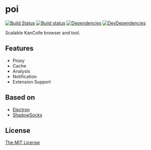 # poi
[![Build Status](https://travis-ci.org/yudachi/poi.svg?branch=master)](https://travis-ci.org/yudachi/poi)
[![Build status](https://ci.appveyor.com/api/projects/status/bpa1dvvjt33xxx5n?svg=true)](https://ci.appveyor.com/project/magica/poi)
[![Dependencies](https://david-dm.org/yudachi/poi.svg)](https://david-dm.org/yudachi/poi)
[![DevDependencies](https://david-dm.org/yudachi/poi/dev-status.svg)](https://david-dm.org/yudachi/poi#info=devDependencies)

Scalable KanColle browser and tool.

## Features

+ Proxy
+ Cache
+ Analysis
+ Notification
+ Extension Support

## Based on

+ [Electron](https://github.com/atom/electron)
+ [ShadowSocks](https://github.com/shadowsocks/shadowsocks)

## License
[The MIT License](https://github.com/yudachi/poi/blob/master/LICENSE)
